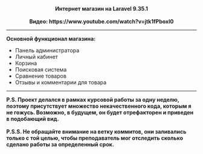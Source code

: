 <p align="center">
    <b>Интернет магазин на Laravel 9.35.1</b> <br> <br>
    <b>Видео: https://www.youtube.com/watch?v=jtk1fPboxl0</b>
</p>
<hr>
<p>
    <b>Основной функционал магазина:</b>
    <ul>
        <li>Панель администратора</li>
        <li>Личный кабинет</li>
        <li>Корзина</li>
        <li>Поисковая система</li>
        <li>Сравнение товаров</li>
        <li>Отзывы и комментарии для товара</li>
    </ul>
</p>
<hr>
<b>P.S. Проект делался в рамках курсовой работы за одну неделю, поэтому присутствует множество некачественного кода, которым я не гожусь. Возможно, в будущем, он будет отрефакторен и приведен в подобающий вид.</b> <br> <br>
<b>P.S.S. Не обращайте внимание на ветку коммитов, они заливались только с той целью, чтобы преподаватель мог отследить сколько сделано работы за определенный срок.</b>
